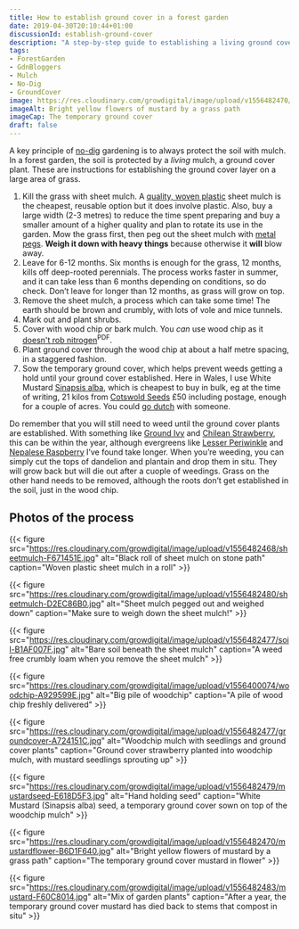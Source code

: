 ```yaml
---
title: How to establish ground cover in a forest garden
date: 2019-04-30T20:10:44+01:00
discussionId: establish-ground-cover
description: "A step-by-step guide to establishing a living ground cover: to protect the soil, create a habitat for wildlife and provide you with a harvest. Win, win, win."
tags: 
- ForestGarden
- GdnBloggers
- Mulch
- No-Dig
- GroundCover
image: https://res.cloudinary.com/growdigital/image/upload/v1556482470/mustardflower-B6D1F640.jpg
imageAlt: Bright yellow flowers of mustard by a grass path
imageCap: The temporary ground cover 
draft: false
---
```


A key principle of [no-dig](https://en.wikipedia.org/wiki/No-dig_gardening) gardening is to always protect the soil with mulch. In a forest garden, the soil is protected by a _living_ mulch, a ground cover plant. These are instructions for establishing the ground cover layer on a large area of grass.

1. Kill the grass with sheet mulch. A [quality, woven plastic](https://www.phormium.com/en/applications/horticulture/black-ground-covers) sheet mulch is the cheapest, reusable option but it does involve plastic. Also, buy a large width (2-3 metres) to reduce the time spent preparing and buy a smaller amount of a higher quality and plan to rotate its use in the garden. Mow the grass first, then peg out the sheet mulch with [metal pegs](https://duckduckgo.com/?q=metal+ground+cover+pegs&t=osx&iax=images&ia=images). **Weigh it down with heavy things** because otherwise it **will** blow away.
2. Leave for 6-12 months. Six months is enough for the grass, 12 months, kills off deep-rooted perennials.  The process works faster in summer, and it can take less than 6 months depending on conditions, so do check. Don’t leave for longer than 12 months, as grass will grow on top.
3. Remove the sheet mulch, a process which can take some time! The earth should be brown and crumbly, with lots of vole and mice tunnels. 
4. Mark out and plant shrubs.
5. Cover with wood chip or bark mulch. You _can_ use wood chip as it [doesn't rob nitrogen](https://s3.wp.wsu.edu/uploads/sites/403/2015/03/wood-chips.pdf)<sup>PDF</sup>.
6. Plant ground cover through the wood chip at about a half metre spacing, in a staggered fashion.
7. Sow the temporary ground cover, which helps prevent weeds getting a hold until your ground cover established. Here in Wales, I use White Mustard [Sinapsis alba](http://temperate.theferns.info/viewtropical.php?id=Sinapis+alba), which is cheapest to buy in bulk, eg at the time of writing, 21 kilos from [Cotswold Seeds](https://www.cotswoldseeds.com/products/1584/mustard-sinapsis-alba) £50 including postage, enough for a couple of acres. You could [go dutch](https://en.oxforddictionaries.com/definition/us/go_dutch) with someone.

Do remember that you will still need to weed until the ground cover plants are established. With something like [Ground Ivy](http://temperate.theferns.info/viewtropical.php?id=Glechoma+hederacea) and [Chilean Strawberry](http://temperate.theferns.info/viewtropical.php?id=Fragaria+chiloensis), this can be within the year, although evergreens like [Lesser Periwinkle](http://temperate.theferns.info/viewtropical.php?id=Vinca+minor) and [Nepalese Raspberry](http://temperate.theferns.info/viewtropical.php?id=Rubus+nepalensis) I’ve found take longer. When you’re weeding, you can simply cut the tops of dandelion and plantain and drop them in situ. They will grow back but will die out after a cuople of weedings. Grass on the other hand needs to be removed, although the roots don’t get established in the soil, just in the wood chip.

## Photos of the process

{{< figure src="https://res.cloudinary.com/growdigital/image/upload/v1556482468/sheetmulch-F671451E.jpg" alt="Black roll of sheet mulch on stone path" caption="Woven plastic sheet mulch in a roll" >}}

{{< figure src="https://res.cloudinary.com/growdigital/image/upload/v1556482480/sheetmulch-D2EC86B0.jpg" alt="Sheet mulch pegged out and weighed down" caption="Make sure to weigh down the sheet mulch!" >}}

{{< figure src="https://res.cloudinary.com/growdigital/image/upload/v1556482477/soil-B1AF007F.jpg" alt="Bare soil beneath the sheet mulch" caption="A weed free crumbly loam when you remove the sheet mulch" >}}

{{< figure src="https://res.cloudinary.com/growdigital/image/upload/v1556400074/woodchip-A929599E.jpg" alt="Big pile of woodchip" caption="A pile of wood chip freshly delivered" >}}

{{< figure src="https://res.cloudinary.com/growdigital/image/upload/v1556482477/groundcover-A724151C.jpg" alt="Woodchip mulch with seedlings and ground cover plants" caption="Ground cover strawberry planted into woodchip mulch, with mustard seedlings sprouting up" >}}

{{< figure src="https://res.cloudinary.com/growdigital/image/upload/v1556482479/mustardseed-E618D5F3.jpg" alt="Hand holding seed" caption="White Mustard (Sinapsis alba) seed, a temporary ground cover sown on top of the woodchip mulch" >}}

{{< figure src="https://res.cloudinary.com/growdigital/image/upload/v1556482470/mustardflower-B6D1F640.jpg" alt="Bright yellow flowers of mustard by a grass path" caption="The temporary ground cover mustard in flower" >}}

{{< figure src="https://res.cloudinary.com/growdigital/image/upload/v1556482483/mustard-F60C8014.jpg" alt="Mix of garden plants" caption="After a year, the temporary ground cover mustard has died back to stems that compost in situ" >}}
